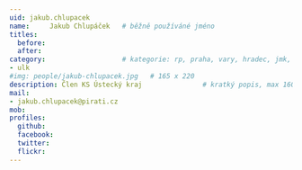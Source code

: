 ```yaml
---
uid: jakub.chlupacek
name:     Jakub Chlupáček  	# běžně používáné jméno
titles:
  before: 
  after:
category:                 	# kategorie: rp, praha, vary, hradec, jmk, senat
- ulk
#img: people/jakub-chlupacek.jpg   # 165 x 220
description: Člen KS Ústecký kraj            	# kratký popis, max 160 znaků
mail:
- jakub.chlupacek@pirati.cz
mob:
profiles:
  github:
  facebook:
  twitter:
  flickr:
---
```


